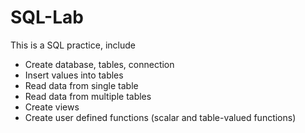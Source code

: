 # SQL-Lab
This is a SQL practice, include
- Create database, tables, connection
- Insert values into tables
- Read data from single table
- Read data from multiple tables
- Create views
- Create user defined functions (scalar and table-valued functions)
